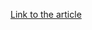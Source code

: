 [Link to the article](https://cybersecuritynews.com/windows-ole-remote-code-execution-vulnerability/)
